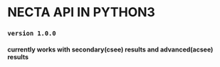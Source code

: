 # NECTA API IN PYTHON3
### `version 1.0.0`
#### currently works with secondary(csee) results and advanced(acsee) results
